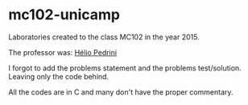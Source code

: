 # mc102-unicamp

Laboratories created to the class MC102 in the year 2015.

The professor was: [Hélio Pedrini](http://www.ic.unicamp.br/~helio/)

I forgot to add the problems statement and the problems test/solution. Leaving only the code behind.

All the codes are in C and many don't have the proper commentary.

